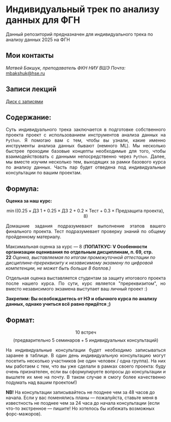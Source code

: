 # Индивидуальный трек по анализу данных для ФГН

Данный репозиторий предназначен для индивидуального трека по анализу данных 2025 на ФГН

## Мои контакты

*Матвей Бакшук, преподаватель ФКН НИУ ВШЭ*
*Почта:* mbakshuk@hse.ru

## Записи лекций

[Диск с записями](https://disk.yandex.ru/d/FzpddP4FNQPI0g)

## **Содержание:**

<p align = 'justify'>Суть индивидуального трека заключается в подготовке собственного проекта проект с использованием инструментов анализа данных на <code>Python</code>. Я помогаю вам с тем, чтобы вы узнали, какие именно инструменты анализа данных бывают (немного ML). Мы несколько быстрее проходим базовые концепты необходимые для того, чтобы взаимодействовать с данными непосредственно через <code>Python</code>. Далее, мы вместе изучим несколько тем, выходящих за рамки базового курса по анализу данных. Часть пар будет отведена под индивидуальные консультации по вашим проектам.</p>

## **Формула:** 

**Оценка за наш курс:**

$$\min((0.25 \times \text{ДЗ 1}+0.25 \times \text{ДЗ 2}+ 0.2 \times \text{Тест} + 0.3 \times \text{Предзащита проекта}), 8)$$

<p align='justify'>Домашние задания подразумевают выполнение этапов вашего финального проекта. Тест подразумевает проверку знаний по общему пройденному материалу.</p> <p>Максимальная оценка за курс — 8 (<b>ПОПАТКУС: V Особенности организации оценивания по отдельным дисциплинам, п. 69, стр. 22</b> <i>Оценка, выставляемая по итогам промежуточной аттестации по дисциплине-пререквизиту к независимому экзамену по цифровой компетенции, не может быть больше 8 баллов.)</i></p> <p align='justify'>Отдельная оценка выставляется студентам за защиту итогового проекта после нашего курса. По сути, курс является "пререквизитом", но вместо независимого экзамена выступает ваш личный проект :)</p>

**Закрепим: Вы освобождаетесь от НЭ и обычного курса по анализу данных, однако учиться всё равно придётся ;)**

## **Формат:**

$$10 \text{ встреч} $$
$$ (\text{предварительно } 5 \text{ семинаров} + 5 \text{ индивидуальных консультаций})$$ 
<p align='justify'>На индивидуальные консультации будет необходимо записываться заранее в таблице. В один день индивидуальную консультацию могут посетить несколько участников (не один человек / одна группа). На них мы работаем с тем, что вы уже сделали в рамках своего проекта: буду очень признателен, если вы сформулируете вопросы до консультации и вышлете их мне на почту. В таком случае я смогу более качественно подумать над вашим проектом!)</p>

**NB!** На консультации записывайтесь не позднее чем за 48 часов до начала. Если у вас поменялись планы — пожалуйста, ставьте меня в известность не позднее чем за 24 часа до начала консультации (если что-то экстренное — пишите! Но хотелось бы избежать возможных форс-мажоров).




